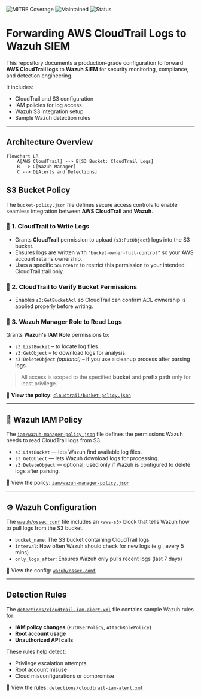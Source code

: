 ![MITRE Coverage](https://img.shields.io/badge/MITRE%20Coverage-3%20Techniques-green)
![Maintained](https://img.shields.io/badge/Maintained-Yes-brightgreen)
![Status](https://img.shields.io/badge/Status-Active-blue)

# Forwarding AWS CloudTrail Logs to Wazuh SIEM

This repository documents a production-grade configuration to forward **AWS CloudTrail logs** to **Wazuh SIEM** for security monitoring, compliance, and detection engineering.

It includes:
- CloudTrail and S3 configuration
- IAM policies for log access
- Wazuh S3 integration setup
- Sample Wazuh detection rules

---

## Architecture Overview

```mermaid
flowchart LR
    A[AWS CloudTrail] --> B[S3 Bucket: CloudTrail Logs]
    B --> C[Wazuh Manager]
    C --> D[Alerts and Detections]
```

##  S3 Bucket Policy

The `bucket-policy.json` file defines secure access controls to enable seamless integration between **AWS CloudTrail** and **Wazuh**.

### 🔹 1. CloudTrail to Write Logs
- Grants **CloudTrail** permission to upload (`s3:PutObject`) logs into the S3 bucket.
- Ensures logs are written with `"bucket-owner-full-control"` so your AWS account retains ownership.
- Uses a specific `SourceArn` to restrict this permission to your intended CloudTrail trail only.

### 🔹 2. CloudTrail to Verify Bucket Permissions
- Enables `s3:GetBucketAcl` so CloudTrail can confirm ACL ownership is applied properly before writing.

### 🔹 3. Wazuh Manager Role to Read Logs
Grants **Wazuh's IAM Role** permissions to:

- `s3:ListBucket` – to locate log files.
- `s3:GetObject` – to download logs for analysis.
- `s3:DeleteObject` *(optional)* – if you use a cleanup process after parsing logs.

> All access is scoped to the specified **bucket** and **prefix path** only for least privilege.

📄 **View the policy**: [`cloudtrail/bucket-policy.json`](cloudtrail/bucket-policy.json)


---

## 👤 Wazuh IAM Policy

The [`iam/wazuh-manager-policy.json`](iam/wazuh-manager-policy.json) file defines the permissions Wazuh needs to read CloudTrail logs from S3.

- `s3:ListBucket` — lets Wazuh find available log files.
- `s3:GetObject` — lets Wazuh download logs for processing.
- `s3:DeleteObject` — optional; used only if Wazuh is configured to delete logs after parsing.

📄 View the policy: [`iam/wazuh-manager-policy.json`](iam/wazuh-manager-policy.json)

---

## ⚙️ Wazuh Configuration

The [`wazuh/ossec.conf`](wazuh/ossec.conf) file includes an `<aws-s3>` block that tells Wazuh how to pull logs from the S3 bucket.

- `bucket_name`: The S3 bucket containing CloudTrail logs
- `interval`: How often Wazuh should check for new logs (e.g., every 5 mins)
- `only_logs_after`: Ensures Wazuh only pulls recent logs (last 7 days)

📄 View the config: [`wazuh/ossec.conf`](wazuh/ossec.conf)


---

## Detection Rules

The [`detections/cloudtrail-iam-alert.xml`](detections/cloudtrail-iam-alert.xml) file contains sample Wazuh rules for:

- **IAM policy changes** (`PutUserPolicy`, `AttachRolePolicy`)
- **Root account usage**
- **Unauthorized API calls**

These rules help detect:
- Privilege escalation attempts
- Root account misuse
- Cloud misconfigurations or compromise

📄 View the rules: [`detections/cloudtrail-iam-alert.xml`](detections/cloudtrail-iam-alert.xml)

